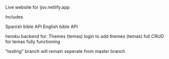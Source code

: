 Live website for ijsv.netlify.app

Includes 

Spanish bible API
English bible API

heroku backend for:
Themes (temas)
login to add themes (temas)
full CRUD for temas fully functioning


"testing" branch will remain seperate from master branch